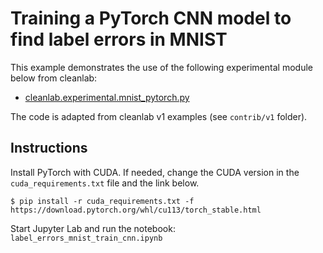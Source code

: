 # Training a PyTorch CNN model to find label errors in MNIST

This example demonstrates the use of the following experimental module below from cleanlab:

- [cleanlab.experimental.mnist_pytorch.py](https://github.com/cleanlab/cleanlab/blob/master/cleanlab/experimental/mnist_pytorch.py)

The code is adapted from cleanlab v1 examples (see `contrib/v1` folder).

## Instructions

Install PyTorch with CUDA. If needed, change the CUDA version in the `cuda_requirements.txt` file and the link below.

```console
$ pip install -r cuda_requirements.txt -f https://download.pytorch.org/whl/cu113/torch_stable.html
```

Start Jupyter Lab and run the notebook: `label_errors_mnist_train_cnn.ipynb`
